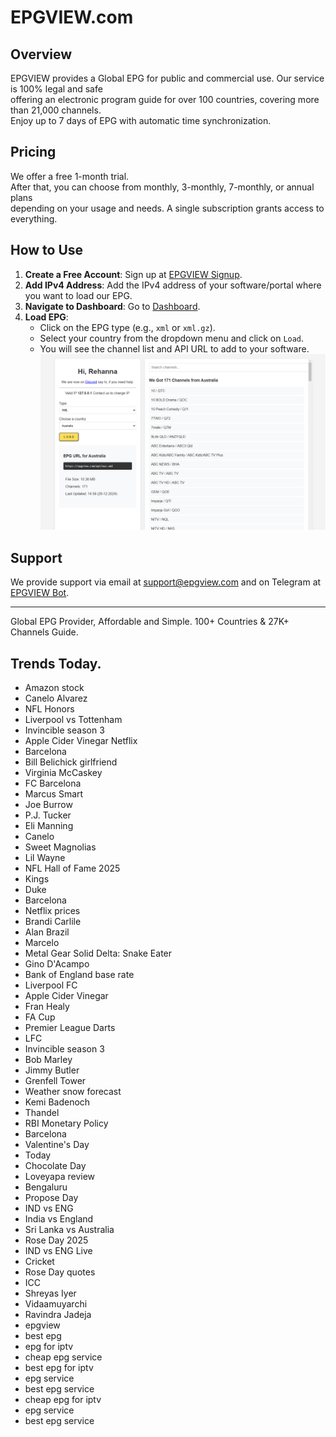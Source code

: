 # EPGVIEW.com



## Overview
EPGVIEW provides a Global EPG for public and commercial use. Our service is 100% legal and safe\
offering an electronic program guide for over 100 countries, covering more than 21,000 channels.\
Enjoy up to 7 days of EPG with automatic time synchronization.

## Pricing
We offer a free 1-month trial. \
After that, you can choose from monthly, 3-monthly, 7-monthly, or annual plans \
depending on your usage and needs. A single subscription grants access to everything.

## How to Use
1. **Create a Free Account**: Sign up at [EPGVIEW Signup](https://epgview.com/signup.php).
2. **Add IPv4 Address**: Add the IPv4 address of your software/portal where you want to load our EPG.
3. **Navigate to Dashboard**: Go to [Dashboard](https://epgview.com/dashboard.php).
4. **Load EPG**:
   - Click on the EPG type (e.g., `xml` or `xml.gz`).
   - Select your country from the dropdown menu and click on `Load`.
   - You will see the channel list and API URL to add to your software.
![EPGVIEW](img/dashboard.png)
## Support
We provide support via email at [support@epgview.com](mailto:support@epgview.com) and on Telegram at [EPGVIEW Bot](https://t.me/epgview_bot).

---

Global EPG Provider, Affordable and Simple. 100+ Countries & 27K+ Channels Guide.

## Trends Today.

- Amazon stock
- Canelo Alvarez
- NFL Honors
- Liverpool vs Tottenham
- Invincible season 3
- Apple Cider Vinegar Netflix
- Barcelona
- Bill Belichick girlfriend
- Virginia McCaskey
- FC Barcelona
- Marcus Smart
- Joe Burrow
- P.J. Tucker
- Eli Manning
- Canelo
- Sweet Magnolias
- Lil Wayne
- NFL Hall of Fame 2025
- Kings
- Duke
- Barcelona
- Netflix prices
- Brandi Carlile
- Alan Brazil
- Marcelo
- Metal Gear Solid Delta: Snake Eater
- Gino D'Acampo
- Bank of England base rate
- Liverpool FC
- Apple Cider Vinegar
- Fran Healy
- FA Cup
- Premier League Darts
- LFC
- Invincible season 3
- Bob Marley
- Jimmy Butler
- Grenfell Tower
- Weather snow forecast
- Kemi Badenoch
- Thandel
- RBI Monetary Policy
- Barcelona
- Valentine's Day
- Today
- Chocolate Day
- Loveyapa review
- Bengaluru
- Propose Day
- IND vs ENG
- India vs England
- Sri Lanka vs Australia
- Rose Day 2025
- IND vs ENG Live
- Cricket
- Rose Day quotes
- ICC
- Shreyas Iyer
- Vidaamuyarchi
- Ravindra Jadeja
- epgview
- best epg
- epg for iptv
- cheap epg service
- best epg for iptv
- epg service
- best epg service
- cheap epg for iptv
- epg service
- best epg service
